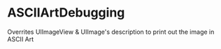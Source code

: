 ASCIIArtDebugging
=================

Overrites UIImageView &amp; UIImage's description to print out the image in ASCII Art